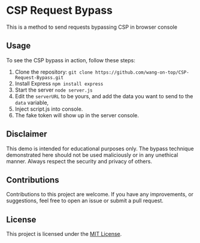 # CSP Request Bypass

This is a method to send requests bypassing CSP in browser console

## Usage

To see the CSP bypass in action, follow these steps:

1. Clone the repository: `git clone https://github.com/wang-on-top/CSP-Request-Bypass.git`
2. Install Express `npm install express`
3. Start the server `node server.js`
4. Edit the `serverURL` to be yours, and add the data you want to send to the `data` variable,
5. Inject script.js into console.
6. The fake token will show up in the server console.

## Disclaimer

This demo is intended for educational purposes only. The bypass technique demonstrated here should not be used maliciously or in any unethical manner. Always respect the security and privacy of others.

## Contributions

Contributions to this project are welcome. If you have any improvements, or suggestions, feel free to open an issue or submit a pull request.

## License

This project is licensed under the [MIT License](LICENSE).
